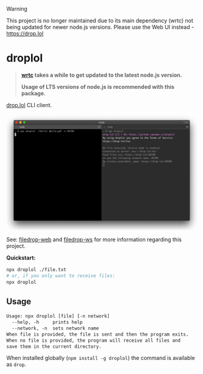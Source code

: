 > [!WARNING]  
> This project is no longer maintained due to its main dependency (wrtc) not being updated for newer node.js versions.
> Please use the Web UI instead - https://drop.lol

# droplol

> **[wrtc](https://github.com/node-webrtc/node-webrtc) takes a while to get updated to the latest node.js version.**
>
> **Usage of LTS versions of node.js is recommended with this package.**

[drop.lol](https://drop.lol) CLI client.

<p align="center">
  <img src="https://raw.githubusercontent.com/mat-sz/droplol/master/droplol.gif" alt="Screenshot">
</p>

See: [filedrop-web](https://github.com/mat-sz/filedrop-web) and [filedrop-ws](https://github.com/mat-sz/filedrop-ws) for more information regarding this project.

**Quickstart:**

```sh
npx droplol ./file.txt
# or, if you only want to receive files:
npx droplol
```

## Usage

```
Usage: npx droplol [file] [-n network]
  --help, -h     prints help
  --network, -n  sets network name
When file is provided, the file is sent and then the program exits.
When no file is provided, the program will receive all files and
save them in the current directory.
```

When installed globally (`npm install -g droplol`) the command is available as `drop`.

